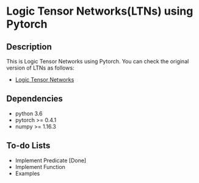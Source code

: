 # Logic Tensor Networks(LTNs) using Pytorch

## Description

This is Logic Tensor Networks using Pytorch. 
You can check the original version of LTNs as follows:
* [Logic Tensor Networks](https://github.com/logictensornetworks/logictensornetworks)

## Dependencies

* python 3.6
* pytorch >= 0.4.1
* numpy >= 1.16.3

## To-do Lists

* Implement Predicate [Done]
* Implement Function
* Examples
